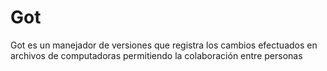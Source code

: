 # Got
Got es un manejador de versiones que registra los cambios efectuados en archivos de computadoras permitiendo la colaboración entre personas
